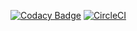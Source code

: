 [![Codacy Badge](https://api.codacy.com/project/badge/Grade/dc2d43dd19da473e85af46194b8c5798)](https://www.codacy.com/app/lordrex34/commons-reflection-utils?utm_source=github.com&amp;utm_medium=referral&amp;utm_content=lordrex34/commons-reflection-utils&amp;utm_campaign=Badge_Grade)
[![CircleCI](https://circleci.com/gh/lordrex34/commons-reflection-utils.svg?style=svg)](https://circleci.com/gh/lordrex34/commons-reflection-utils)
